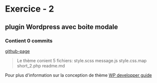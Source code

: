 # Exercice - 2
## plugin Wordpress avec boite modale
### Contient 0 commits

[github-page]()
> Le thème conient 5 fichiers:
style.scss
message.js
style.css.map
short_2.php
readme.md

Pour plus d'information sur la conception de thème
[WP developper guide](https://developper.wordpress.org/theme)